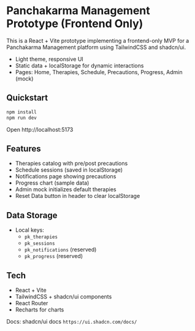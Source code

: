 # Panchakarma Management Prototype (Frontend Only)

This is a React + Vite prototype implementing a frontend-only MVP for a Panchakarma Management platform using TailwindCSS and shadcn/ui.

- Light theme, responsive UI
- Static data + localStorage for dynamic interactions
- Pages: Home, Therapies, Schedule, Precautions, Progress, Admin (mock)

## Quickstart

```bash
npm install
npm run dev
```

Open http://localhost:5173

## Features

- Therapies catalog with pre/post precautions
- Schedule sessions (saved in localStorage)
- Notifications page showing precautions
- Progress chart (sample data)
- Admin mock initializes default therapies
- Reset Data button in header to clear localStorage

## Data Storage

- Local keys:
  - `pk_therapies`
  - `pk_sessions`
  - `pk_notifications` (reserved)
  - `pk_progress` (reserved)

## Tech

- React + Vite
- TailwindCSS + shadcn/ui components
- React Router
- Recharts for charts

Docs: shadcn/ui docs `https://ui.shadcn.com/docs/`
